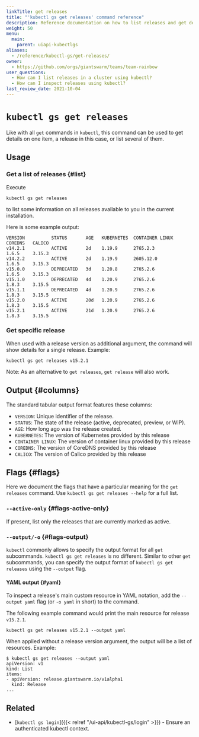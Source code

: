 ```yaml
---
linkTitle: get releases
title: "'kubectl gs get releases' command reference"
description: Reference documentation on how to list releases and get details for a single release using 'kubectl gs'.
weight: 50
menu:
  main:
    parent: uiapi-kubectlgs
aliases:
  - /reference/kubectl-gs/get-releases/
owner:
  - https://github.com/orgs/giantswarm/teams/team-rainbow
user_questions:
  - How can I list releases in a cluster using kubectl?
  - How can I inspect releases using kubectl?
last_review_date: 2021-10-04
---
```


# `kubectl gs get releases`

Like with all `get` commands in `kubectl`, this command can be used to get details on one item, a release in this case, or list several of them.

## Usage

### Get a list of releases {#list}

Execute

```nohighlight
kubectl gs get releases
```

to list some information on all releases available to you in the current installation.

Here is some example output:

```nohighlight
VERSION          STATUS       AGE   KUBERNETES  CONTAINER LINUX   COREDNS   CALICO
v14.2.1          ACTIVE       2d    1.19.9      2765.2.3          1.6.5     3.15.3
v14.2.2          ACTIVE       2d    1.19.9      2605.12.0         1.6.5     3.15.3
v15.0.0          DEPRECATED   3d    1.20.8      2765.2.6          1.6.5     3.15.3
v15.1.0          DEPRECATED   4d    1.20.9      2765.2.6          1.8.3     3.15.5
v15.1.1          DEPRECATED   4d    1.20.9      2765.2.6          1.8.3     3.15.5
v15.2.0          ACTIVE       20d   1.20.9      2765.2.6          1.8.3     3.15.5
v15.2.1          ACTIVE       21d   1.20.9      2765.2.6          1.8.3     3.15.5
```

### Get specific release

When used with a release version as additional argument, the command will show details for a single release. Example:

```nohighlight
kubectl gs get releases v15.2.1
```

Note: As an alternative to `get releases`, `get release` will also work.

## Output {#columns}

The standard tabular output format features these columns:

- `VERSION`: Unique identifier of the release.
- `STATUS`: The state of the release (active, deprecated, preview, or WIP).
- `AGE`: How long ago was the release created.
- `KUBERNETES`: The version of Kubernetes provided by this release
- `CONTAINER LINUX`: The version of container linux provided by this release
- `COREDNS`: The version of CoreDNS provided by this release
- `CALICO`: The version of Calico provided by this release

## Flags {#flags}

Here we document the flags that have a particular meaning for the `get releases` command. Use `kubectl gs get releases --help` for a full list.

### `--active-only` {#flags-active-only}

If present, list only the releases that are currently marked as active.

### `--output/-o` {#flags-output}

`kubectl` commonly allows to specify the output format for all `get` subcommands. `kubectl gs get releases` is no different.
Similar to other `get` subcommands, you can specify the output format of `kubectl gs get releases` using the `--output` flag.

#### YAML output {#yaml}

To inspect a release's main custom resource in YAML notation, add the `--output yaml` flag (or `-o yaml` in short) to the command.

The following example command would print the main resource for release `v15.2.1`.

```nohighlight
kubectl gs get releases v15.2.1 --output yaml
```

When applied without a release version argument, the output will be a list of resources. Example:

```nohighlight
$ kubectl gs get releases --output yaml
apiVersion: v1
kind: List
items:
- apiVersion: release.giantswarm.io/v1alpha1
  kind: Release
...
```

## Related

- [`kubectl gs login`]({{< relref "/ui-api/kubectl-gs/login" >}}) - Ensure an authenticated kubectl context.
